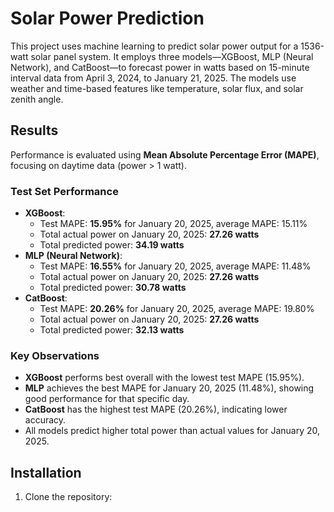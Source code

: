 # Solar Power Prediction

This project uses machine learning to predict solar power output for a 1536-watt solar panel system. It employs three models—XGBoost, MLP (Neural Network), and CatBoost—to forecast power in watts based on 15-minute interval data from April 3, 2024, to January 21, 2025. The models use weather and time-based features like temperature, solar flux, and solar zenith angle.

## Results

Performance is evaluated using **Mean Absolute Percentage Error (MAPE)**, focusing on daytime data (power > 1 watt).

### Test Set Performance
- **XGBoost**:
  - Test MAPE: **15.95%** for January 20, 2025, average MAPE: 15.11%
  - Total actual power on January 20, 2025: **27.26 watts**
  - Total predicted power: **34.19 watts**
- **MLP (Neural Network)**:
  - Test MAPE: **16.55%** for January 20, 2025, average MAPE: 11.48%
  - Total actual power on January 20, 2025: **27.26 watts**
  - Total predicted power: **30.78 watts**
- **CatBoost**:
  - Test MAPE: **20.26%** for January 20, 2025, average MAPE: 19.80%
  - Total actual power on January 20, 2025: **27.26 watts**
  - Total predicted power: **32.13 watts**

### Key Observations
- **XGBoost** performs best overall with the lowest test MAPE (15.95%).
- **MLP** achieves the best MAPE for January 20, 2025 (11.48%), showing good performance for that specific day.
- **CatBoost** has the highest test MAPE (20.26%), indicating lower accuracy.
- All models predict higher total power than actual values for January 20, 2025.

## Installation

1. Clone the repository:
   ```bash
